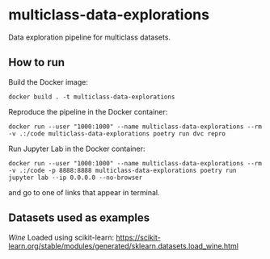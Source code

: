 # multiclass-data-explorations
Data exploration pipeline for multiclass datasets.

## How to run

Build the Docker image:

```shell
docker build . -t multiclass-data-explorations
```

Reproduce the pipeline in the Docker container:

```shell
docker run --user "1000:1000" --name multiclass-data-explorations --rm -v .:/code multiclass-data-explorations poetry run dvc repro
```

Run Jupyter Lab in the Docker container:

```shell
docker run --user "1000:1000" --name multiclass-data-explorations --rm -v .:/code -p 8888:8888 multiclass-data-explorations poetry run jupyter lab --ip 0.0.0.0 --no-browser
```

and go to one of links that appear in terminal.

## Datasets used as examples

_Wine_
Loaded using scikit-learn: https://scikit-learn.org/stable/modules/generated/sklearn.datasets.load_wine.html
